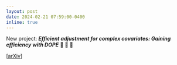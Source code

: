 ```yaml
---
layout: post
date: 2024-02-21 07:59:00-0400
inline: true
---
```


New project: __*Efficient adjustment for complex covariates: Gaining efficiency with DOPE*__ :rocket: :rocket: :rocket:

[[arXiv](https://arxiv.org/abs/2402.12980)]